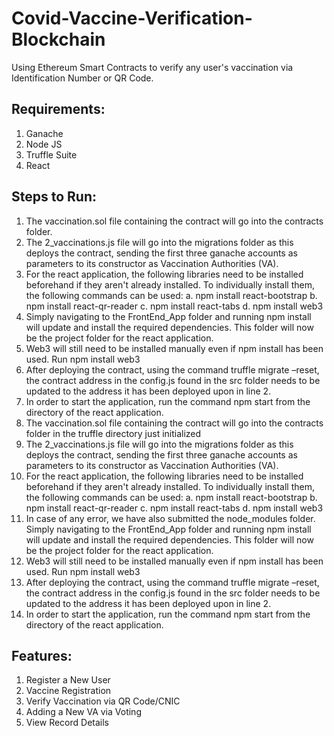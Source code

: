 # Covid-Vaccine-Verification-Blockchain
Using Ethereum Smart Contracts to verify any user's vaccination via Identification Number or QR Code.

## Requirements:
1. Ganache
2. Node JS
3. Truffle Suite
4. React

## Steps to Run:
1. The vaccination.sol file containing the contract will go into the contracts folder.
2. The 2_vaccinations.js file will go into the migrations folder as this deploys the contract, sending the first three ganache accounts as parameters to its constructor as Vaccination Authorities (VA).
3. For the react application, the following libraries need to be installed beforehand if they aren't already installed. To individually install them, the following commands can be used:
a. npm install react-bootstrap
b. npm install react-qr-reader
c. npm install react-tabs
d. npm install web3
4. Simply navigating to the FrontEnd_App folder and running npm install will update and install the required dependencies. This folder will now be the project folder for the react application.
5. Web3 will still need to be installed manually even if npm install has been used. Run npm install web3
6. After deploying the contract, using the command truffle migrate –reset, the contract address in the config.js found in the src folder needs to be updated to the address it has been deployed upon in line 2.
7. In order to start the application, run the command npm start from the directory of the react application.
1. The vaccination.sol file containing the contract will go into the contracts folder in the truffle directory just initialized
2. The 2_vaccinations.js file will go into the migrations folder as this deploys the contract, sending the first three ganache accounts as parameters to its constructor as Vaccination Authorities (VA).
3. For the react application, the following libraries need to be installed beforehand if they aren't already installed. To individually install them, the following commands can be used:
a. npm install react-bootstrap
b. npm install react-qr-reader
c. npm install react-tabs
d. npm install web3
4. In case of any error, we have also submitted the node_modules folder. Simply navigating to the FrontEnd_App folder and running npm install will update and install the required dependencies. This folder will now be the project folder for the react application.
5. Web3 will still need to be installed manually even if npm install has been used. Run npm install web3
6. After deploying the contract, using the command truffle migrate –reset, the contract address in the config.js found in the src folder needs to be updated to the address it has been deployed upon in line 2.
7. In order to start the application, run the command npm start from the directory of the react application.

## Features:
1. Register a New User
2. Vaccine Registration
3. Verify Vaccination via QR Code/CNIC
4. Adding a New VA via Voting
5. View Record Details
